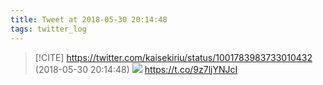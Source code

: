 ```yaml
---
title: Tweet at 2018-05-30 20:14:48
tags: twitter_log
---
```


> [!CITE] https://twitter.com/kaisekiriu/status/1001783983733010432 (2018-05-30 20:14:48)
> ![](https://twitter.com/kaisekiriu/status/1001783983733010432)
> https://t.co/9z7ljYNJcI
